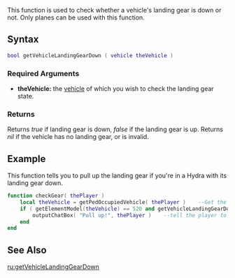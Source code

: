 This function is used to check whether a vehicle's landing gear is down or not. Only planes can be used with this function.

Syntax
------

``` lua
bool getVehicleLandingGearDown ( vehicle theVehicle )
```

### Required Arguments

-   **theVehicle:** the [vehicle](/docs/vehicle.md "wikilink") of which you wish to check the landing gear state.

### Returns

Returns *true* if landing gear is down, *false* if the landing gear is up.
Returns *nil* if the vehicle has no landing gear, or is invalid.

Example
-------

This function tells you to pull up the landing gear if you're in a Hydra with its landing gear down.

``` lua
function checkGear( thePlayer )
    local theVehicle = getPedOccupiedVehicle( thePlayer )    --Get the players vehicle
    if ( getElementModel(theVehicle) == 520 and getVehicleLandingGearDown( theVehicle ) == false ) then    --if the vehicle is a hydra, and the landing gear is up
        outputChatBox( "Pull up!", thePlayer )    --tell the player to pull up.
    end
end
```

See Also
--------

[ru:getVehicleLandingGearDown ](/docs/ru:getVehicleLandingGearDown_.md "wikilink")
